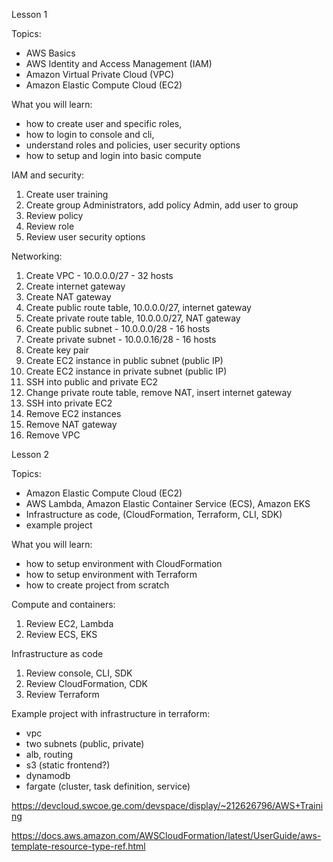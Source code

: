 Lesson 1

Topics:
- AWS Basics
- AWS Identity and Access Management (IAM) 
- Amazon Virtual Private Cloud (VPC)
- Amazon Elastic Compute Cloud (EC2)

What you will learn:
- how to create user and specific roles,
- how to login to console and cli,
- understand roles and policies, user security options
- how to setup and login into basic compute

IAM and security:
1)  Create user training
2)  Create group Administrators, add policy Admin, add user to group
3)  Review policy
4)  Review role
5)  Review user security options

Networking:
1)  Create VPC - 10.0.0.0/27 - 32 hosts
2)  Create internet gateway
3)  Create NAT gateway
4)  Create public route table, 10.0.0.0/27, internet gateway
5)  Create private route table, 10.0.0.0/27, NAT gateway
6)  Create public subnet - 10.0.0.0/28 - 16 hosts
7)  Create private subnet - 10.0.0.16/28 - 16 hosts
8)  Create key pair
9)  Create EC2 instance in public subnet (public IP)
10) Create EC2 instance in private subnet (public IP)
11) SSH into public and private EC2
12) Change private route table, remove NAT, insert internet gateway
13) SSH into private EC2
14) Remove EC2 instances
15) Remove NAT gateway
16) Remove VPC

Lesson 2

Topics:
- Amazon Elastic Compute Cloud (EC2)
- AWS Lambda, Amazon Elastic Container Service (ECS), Amazon EKS
- Infrastructure as code, (CloudFormation, Terraform, CLI, SDK)
- example project

What you will learn:
- how to setup environment with CloudFormation
- how to setup environment with Terraform
- how to create project from scratch

Compute and containers:
1) Review EC2, Lambda
2) Review ECS, EKS

Infrastructure as code
1) Review console, CLI, SDK
2) Review CloudFormation, CDK
3) Review Terraform

Example project with infrastructure in terraform:
- vpc
- two subnets (public, private)
- alb, routing
- s3 (static frontend?)
- dynamodb
- fargate (cluster, task definition, service)

https://devcloud.swcoe.ge.com/devspace/display/~212626796/AWS+Training

https://docs.aws.amazon.com/AWSCloudFormation/latest/UserGuide/aws-template-resource-type-ref.html
